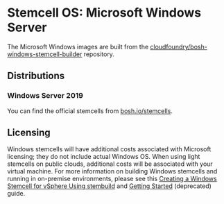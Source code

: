 # Stemcell OS: Microsoft Windows Server

The Microsoft Windows images are built from the
[cloudfoundry/bosh-windows-stemcell-builder](https://github.com/cloudfoundry/bosh-windows-stemcell-builder)
repository.

## Distributions

### Windows Server 2019

You can find the official stemcells from
[bosh.io/stemcells](https://bosh.io/stemcells#windows2019).

## Licensing

Windows stemcells will have additional costs associated with Microsoft
licensing; they do not include actual Windows OS. When using light stemcells
on public clouds, additional costs will be associated with your virtual
machine. For more information on building Windows stemcells and running in
on-premise environments, please see this [Creating a Windows Stemcell for
vSphere Using stembuild](./windows-stemcell-create.md) and [Getting
Started](https://github.com/cloudfoundry-incubator/bosh-windows-stemcell-builder/wiki/BOSH-Windows-Getting-Started-Guide)
(deprecated) guide.
